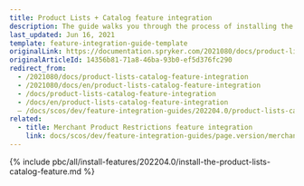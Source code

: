 ```yaml
---
title: Product Lists + Catalog feature integration
description: The guide walks you through the process of installing the Product Lists as a catalog  feature in the project.
last_updated: Jun 16, 2021
template: feature-integration-guide-template
originalLink: https://documentation.spryker.com/2021080/docs/product-lists-catalog-feature-integration
originalArticleId: 14356b81-71a8-46ba-93b0-ef5d376fc290
redirect_from:
  - /2021080/docs/product-lists-catalog-feature-integration
  - /2021080/docs/en/product-lists-catalog-feature-integration
  - /docs/product-lists-catalog-feature-integration
  - /docs/en/product-lists-catalog-feature-integration
  – /docs/scos/dev/feature-integration-guides/202204.0/product-lists-catalog-feature-integration.html
related:
  - title: Merchant Product Restrictions feature integration
    link: docs/scos/dev/feature-integration-guides/page.version/merchant-product-restrictions-feature-integration.html
---
```


{% include pbc/all/install-features/202204.0/install-the-product-lists-catalog-feature.md %} <!-- To edit, see /_includes/pbc/all/install-features/202204.0/install-the-product-lists-catalog-feature.md -->
